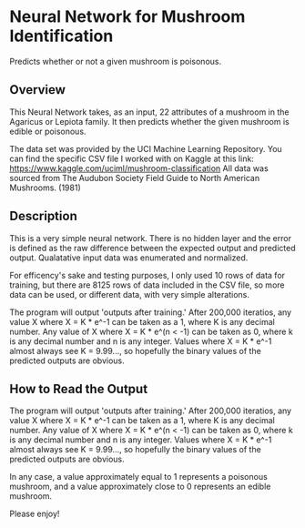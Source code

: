 # Neural Network for Mushroom Identification
Predicts whether or not a given mushroom is poisonous.

## Overview
This Neural Network takes, as an input, 22 attributes of a mushroom in the Agaricus
or Lepiota family. It then predicts whether the given mushroom is edible or 
poisonous. 

The data set was provided by the UCI Machine Learning Repository. You can find the
specific CSV file I worked with on Kaggle at this link:  https://www.kaggle.com/uciml/mushroom-classification
All data was sourced from The Audubon Society Field Guide to North American Mushrooms. (1981) 

## Description
This is a very simple neural network. There is no hidden layer and the error is defined
as the raw difference between the expected output and predicted output. Qualatative 
input data was enumerated and normalized. 

For efficency's sake and testing purposes, I only used 10 rows of data for training, but there 
are 8125 rows of data included in the CSV file, so more data can be used, or different data,
with very simple alterations. 

The program will output 'outputs after training.' After 200,000 iteratios, any 
value X where X = K * e^-1 can be taken as a 1, where K is any decimal number. 
Any value of X where X = K * e^(n < -1) can be taken as 0, where k is any decimal
number and n is any integer. Values where X = K * e^-1 almost always see K = 9.99...,
so hopefully the binary values of the predicted outputs are obvious. 

## How to Read the Output
The program will output 'outputs after training.' After 200,000 iteratios, any 
value X where X = K * e^-1 can be taken as a 1, where K is any decimal number. 
Any value of X where X = K * e^(n < -1) can be taken as 0, where k is any decimal
number and n is any integer. Values where X = K * e^-1 almost always see K = 9.99...,
so hopefully the binary values of the predicted outputs are obvious. 

In any case, a value approximately equal to 1 represents a poisonous mushroom, and a
value approximately close to 0 represents an edible mushroom.


Please enjoy!
